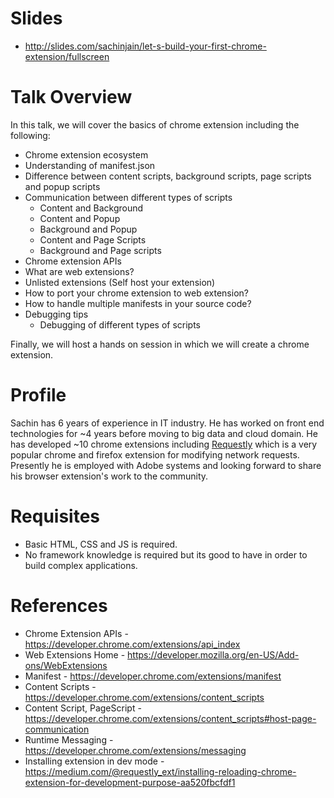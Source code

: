 # Slides
- http://slides.com/sachinjain/let-s-build-your-first-chrome-extension/fullscreen

# Talk Overview

In this talk, we will cover the basics of chrome extension including the following:
- Chrome extension ecosystem
- Understanding of manifest.json
- Difference between content scripts, background scripts, page scripts and popup scripts
- Communication between different types of scripts
    - Content and Background
    - Content and Popup
    - Background and Popup
    - Content and Page Scripts
    - Background and Page scripts
- Chrome extension APIs
- What are web extensions?
- Unlisted extensions (Self host your extension)
- How to port your chrome extension to web extension?
- How to handle multiple manifests in your source code?
- Debugging tips
    - Debugging of different types of scripts

Finally, we will host a hands on session in which we will create a chrome extension.

# Profile

Sachin has 6 years of experience in IT industry. He has worked on front end technologies for ~4 years before moving to big data and cloud domain.
He has developed ~10 chrome extensions including [Requestly](https://bit.ly/requestly-chrome-store) which is a very popular chrome and firefox extension for modifying network requests.
Presently he is employed with Adobe systems and looking forward to share his browser extension's work to the community.

# Requisites
- Basic HTML, CSS and JS is required.
- No framework knowledge is required but its good to have in order to build complex applications.

# References
- Chrome Extension APIs - https://developer.chrome.com/extensions/api_index
- Web Extensions Home - https://developer.mozilla.org/en-US/Add-ons/WebExtensions
- Manifest - https://developer.chrome.com/extensions/manifest
- Content Scripts - https://developer.chrome.com/extensions/content_scripts
- Content Script, PageScript - https://developer.chrome.com/extensions/content_scripts#host-page-communication
- Runtime Messaging - https://developer.chrome.com/extensions/messaging
- Installing extension in dev mode - https://medium.com/@requestly_ext/installing-reloading-chrome-extension-for-development-purpose-aa520fbcfdf1
